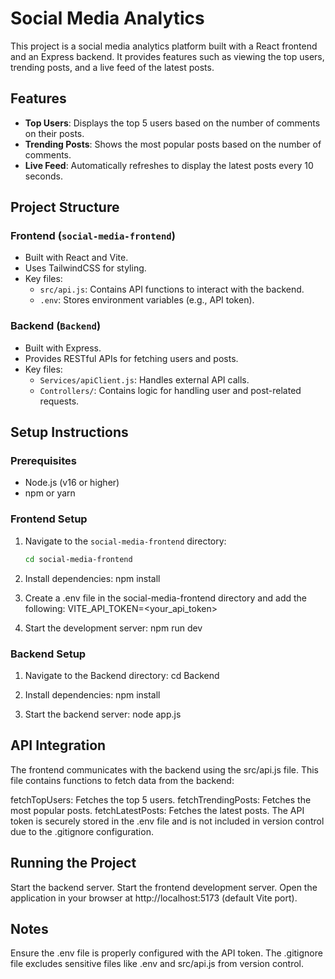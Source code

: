 # Social Media Analytics

This project is a social media analytics platform built with a React frontend and an Express backend. It provides features such as viewing the top users, trending posts, and a live feed of the latest posts.

## Features

- **Top Users**: Displays the top 5 users based on the number of comments on their posts.
- **Trending Posts**: Shows the most popular posts based on the number of comments.
- **Live Feed**: Automatically refreshes to display the latest posts every 10 seconds.

## Project Structure

### Frontend (`social-media-frontend`)

- Built with React and Vite.
- Uses TailwindCSS for styling.
- Key files:
  - `src/api.js`: Contains API functions to interact with the backend.
  - `.env`: Stores environment variables (e.g., API token).

### Backend (`Backend`)

- Built with Express.
- Provides RESTful APIs for fetching users and posts.
- Key files:
  - `Services/apiClient.js`: Handles external API calls.
  - `Controllers/`: Contains logic for handling user and post-related requests.

## Setup Instructions

### Prerequisites

- Node.js (v16 or higher)
- npm or yarn

### Frontend Setup

1. Navigate to the `social-media-frontend` directory:

   ```sh
   cd social-media-frontend
   ```

2. Install dependencies:
   npm install

3. Create a .env file in the social-media-frontend directory and add the following:
   VITE_API_TOKEN=<your_api_token>

4. Start the development server:
   npm run dev

### Backend Setup

1. Navigate to the Backend directory:
   cd Backend

2. Install dependencies:
   npm install

3. Start the backend server:
   node app.js

## API Integration

The frontend communicates with the backend using the src/api.js file. This file contains functions to fetch data from the backend:

fetchTopUsers: Fetches the top 5 users.
fetchTrendingPosts: Fetches the most popular posts.
fetchLatestPosts: Fetches the latest posts.
The API token is securely stored in the .env file and is not included in version control due to the .gitignore configuration.

## Running the Project

Start the backend server.
Start the frontend development server.
Open the application in your browser at http://localhost:5173 (default Vite port).

## Notes

Ensure the .env file is properly configured with the API token.
The .gitignore file excludes sensitive files like .env and src/api.js from version control.
